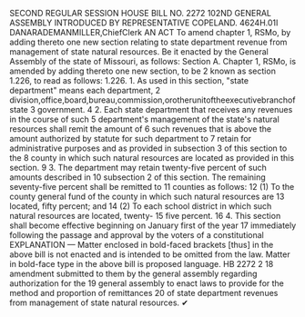 SECOND REGULAR SESSION
HOUSE BILL NO. 2272
102ND GENERAL ASSEMBLY
INTRODUCED BY REPRESENTATIVE COPELAND.
4624H.01I DANARADEMANMILLER,ChiefClerk
AN ACT
To amend chapter 1, RSMo, by adding thereto one new section relating to state department
revenue from management of state natural resources.
Be it enacted by the General Assembly of the state of Missouri, as follows:
Section A. Chapter 1, RSMo, is amended by adding thereto one new section, to be
2 known as section 1.226, to read as follows:
1.226. 1. As used in this section, "state department" means each department,
2 division,office,board,bureau,commission,orotherunitoftheexecutivebranchofstate
3 government.
4 2. Each state department that receives any revenues in the course of such
5 department's management of the state's natural resources shall remit the amount of
6 such revenues that is above the amount authorized by statute for such department to
7 retain for administrative purposes and as provided in subsection 3 of this section to the
8 county in which such natural resources are located as provided in this section.
9 3. The department may retain twenty-five percent of such amounts described in
10 subsection 2 of this section. The remaining seventy-five percent shall be remitted to
11 counties as follows:
12 (1) To the county general fund of the county in which such natural resources are
13 located, fifty percent; and
14 (2) To each school district in which such natural resources are located, twenty-
15 five percent.
16 4. This section shall become effective beginning on January first of the year
17 immediately following the passage and approval by the voters of a constitutional
EXPLANATION — Matter enclosed in bold-faced brackets [thus] in the above bill is not enacted and is
intended to be omitted from the law. Matter in bold-face type in the above bill is proposed language.
HB 2272 2
18 amendment submitted to them by the general assembly regarding authorization for the
19 general assembly to enact laws to provide for the method and proportion of remittances
20 of state department revenues from management of state natural resources.
✔